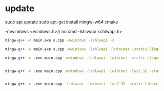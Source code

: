 # update
sudo apt update
sudo apt-get install mingw-w64 cmake

-mwindows  <windows.h>// no cmd
-lshlwapi  <shlwapi.h>

```bash
mingw-g++ -o main.exe a.cpp -mwindows -lshlwapi -s

mingw-g++ -o main.exe a.cpp -mwindows -lshlwapi -lwininet -static-libgcc -static-libstdc++ -s

mingw-g++ -o .exe main.cpp -mwindows -lshlwapi -lwininet -static-libgcc -static-libstdc++ -s


mingw-g++ -o .exe main.cpp -mwindows -lshlwapi -lwininet -lws2_32 -static-libgcc -static-libstdc++ -s


mingw-g++ -o .exe main.cpp -lshlwapi -lwininet -lws2_32 -static-libgcc -static-libstdc++ -s
```
